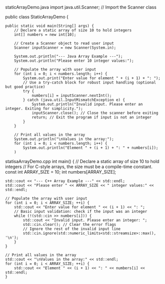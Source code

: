 staticArrayDemo.java 
import java.util.Scanner; // Import the Scanner class

public class StaticArrayDemo {

    public static void main(String[] args) {
        // Declare a static array of size 10 to hold integers
        int[] numbers = new int[10];

        // Create a Scanner object to read user input
        Scanner inputScanner = new Scanner(System.in);

        System.out.println("--- Java Array Example ---");
        System.out.println("Please enter 10 integer values:");

        // Populate the array with user input
        for (int i = 0; i < numbers.length; i++) {
            System.out.print("Enter value for element " + (i + 1) + ": ");
            // Use a try-catch block for robust input handling (optional but good practice)
            try {
                numbers[i] = inputScanner.nextInt();
            } catch (java.util.InputMismatchException e) {
                System.out.println("Invalid input. Please enter an integer. Exiting for simplicity.");
                inputScanner.close(); // Close the scanner before exiting
                return; // Exit the program if input is not an integer
            }
        }

        // Print all values in the array
        System.out.println("\nValues in the array:");
        for (int i = 0; i < numbers.length; i++) {
            System.out.println("Element " + (i + 1) + ": " + numbers[i]);
        )




statisaArrayDemo.cpp
int main() {
    // Declare a static array of size 10 to hold integers
    // For C-style arrays, the size must be a compile-time constant.
    const int ARRAY_SIZE = 10;
    int numbers[ARRAY_SIZE];

    std::cout << "--- C++ Array Example ---" << std::endl;
    std::cout << "Please enter " << ARRAY_SIZE << " integer values:" << std::endl;

    // Populate the array with user input
    for (int i = 0; i < ARRAY_SIZE; ++i) {
        std::cout << "Enter value for element " << (i + 1) << ": ";
        // Basic input validation: check if the input was an integer
        while (!(std::cin >> numbers[i])) {
            std::cout << "Invalid input. Please enter an integer: ";
            std::cin.clear(); // Clear the error flags
            // Ignore the rest of the invalid input line
            std::cin.ignore(std::numeric_limits<std::streamsize>::max(), '\n');
        }
    }

    // Print all values in the array
    std::cout << "\nValues in the array:" << std::endl;
    for (int i = 0; i < ARRAY_SIZE; ++i) {
        std::cout << "Element " << (i + 1) << ": " << numbers[i] << std::endl;
    }

    

     
   
